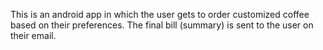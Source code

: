 
This is an android app in which the user gets to order customized coffee based on their preferences. The final bill (summary) is sent to the user on their email.
